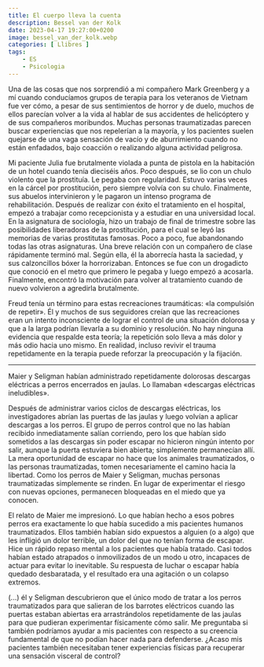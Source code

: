 ```yaml
---
title: El cuerpo lleva la cuenta
description: Bessel van der Kolk
date: 2023-04-17 19:27:00+0200
image: bessel_van_der_kolk.webp
categories: [ Llibres ]
tags:
    - ES
    - Psicologia
---
```


Una de las cosas que nos sorprendió a mi compañero Mark Greenberg y a mí cuando conducíamos grupos de terapia para los veteranos de Vietnam fue ver cómo, a pesar de sus sentimientos de horror y de duelo, muchos de ellos parecían volver a la vida al hablar de sus accidentes de helicóptero y de sus compañeros moribundos. Muchas personas traumatizadas parecen buscar experiencias que nos repelerían a la mayoría, y los pacientes suelen quejarse de una vaga sensación de vacío y de aburrimiento cuando no están enfadados, bajo coacción o realizando alguna actividad peligrosa.

Mi paciente Julia fue brutalmente violada a punta de pistola en la habitación de un hotel cuando tenía dieciséis años. Poco después, se lio con un chulo violento que la prostituía. Le pegaba con regularidad. Estuvo varias veces en la cárcel por prostitución, pero siempre volvía con su chulo. Finalmente, sus abuelos intervinieron y le pagaron un intenso programa de rehabilitación. Después de realizar con éxito el tratamiento en el hospital, empezó a trabajar como recepcionista y a estudiar en una universidad local. En la asignatura de sociología, hizo un trabajo de final de trimestre sobre las posibilidades liberadoras de la prostitución, para el cual se leyó las memorias de varias prostitutas famosas. Poco a poco, fue abandonando todas las otras asignaturas. Una breve relación con un compañero de clase rápidamente terminó mal. Según ella, él la aborrecía hasta la saciedad, y sus calzoncillos bóxer la horrorizaban. Entonces se fue con un drogadicto que conoció en el metro que primero le pegaba y luego empezó a acosarla. Finalmente, encontró la motivación para volver al tratamiento cuando de nuevo volvieron a agredirla brutalmente.

Freud tenía un término para estas recreaciones traumáticas: «la compulsión de repetir». Él y muchos de sus seguidores creían que las recreaciones eran un intento inconsciente de lograr el control de una situación dolorosa y que a la larga podrían llevarla a su dominio y resolución. No hay ninguna evidencia que respalde esta teoría; la repetición solo lleva a más dolor y más odio hacia uno mismo. En realidad, incluso revivir el trauma repetidamente en la terapia puede reforzar la preocupación y la fijación.

---

Maier y Seligman habían administrado repetidamente dolorosas descargas eléctricas a perros encerrados en jaulas. Lo llamaban «descargas eléctricas ineludibles».

Después de administrar varios ciclos de descargas eléctricas, los investigadores abrían las puertas de las jaulas y luego volvían a aplicar descargas a los perros. El grupo de perros control que no las habían recibido inmediatamente salían corriendo, pero los que habían sido sometidos a las descargas sin poder escapar no hicieron ningún intento por salir, aunque la puerta estuviera bien abierta; simplemente permanecían allí. La mera oportunidad de escapar no hace que los animales traumatizados, o las personas traumatizadas, tomen necesariamente el camino hacia la libertad. Como los perros de Maier y Seligman, muchas personas traumatizadas simplemente se rinden. En lugar de experimentar el riesgo con nuevas opciones, permanecen bloqueadas en el miedo que ya conocen.

El relato de Maier me impresionó. Lo que habían hecho a esos pobres perros era exactamente lo que había sucedido a mis pacientes humanos traumatizados. Ellos también habían sido expuestos a alguien (o a algo) que les infligió un dolor terrible, un dolor del que no tenían forma de escapar. Hice un rápido repaso mental a los pacientes que había tratado. Casi todos habían estado atrapados o inmovilizados de un modo u otro, incapaces de actuar para evitar lo inevitable. Su respuesta de luchar o escapar había quedado desbaratada, y el resultado era una agitación o un colapso extremos.

(...) él y Seligman descubrieron que el único modo de tratar a los perros traumatizados para que salieran de los barrotes eléctricos cuando las puertas estaban abiertas era arrastrándolos repetidamente de las jaulas para que pudieran experimentar físicamente cómo salir. Me preguntaba si también podríamos ayudar a mis pacientes con respecto a su creencia fundamental de que no podían hacer nada para defenderse. ¿Acaso mis pacientes también necesitaban tener experiencias físicas para recuperar una sensación visceral de control?
